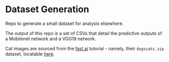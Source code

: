 # Dataset Generation

Repo to generate a small dataset for analysis elsewhere.

The output of this repo is a set of CSVs that detail the predictive outputs of a Mobilenet network and a VGG19 network. 

Cat images are sourced from the [fast.ai](www.fast.ai) tutorial - namely, their `dogscats.zip` dataset, locatable [here](http://files.fast.ai/data/dogscats.zip).
